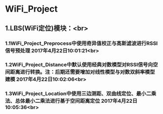 # WiFi_Project
## 1.LBS(WiFi定位)模块：\<br>

### 1.1WiFi_Project_Preprocess中使用奇异值校正与高斯滤波进行RSSI信号预处理 2017年4月22日10:01:21\<br>

### 1.2WiFi_Project_Distance中默认使用经典对数模型对RSSI信号向空间距离进行转换。注：后期还需要增加对线性模型与对数双斜率模型建模 2017年4月22日10:02:06\<br>

### 1.3WiFi_Project_Location中使用三边测距、双曲线定位、最小二乘法、总体最小二乘法进行基于空间距离定位 2017年4月22日10:05:36\<br>
